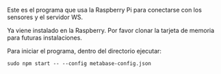 Este es el programa que usa la Raspberry Pi para conectarse con los sensores y el servidor WS.

Ya viene instalado en la Raspberry. Por favor clonar la tarjeta de memoria para futuras instalaciones.

Para iniciar el programa, dentro del directorio ejecutar:

`sudo npm start -- --config metabase-config.json`
